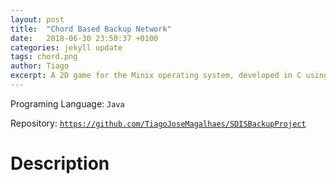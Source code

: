 ```yaml
---
layout: post
title:  "Chord Based Backup Network"
date:   2018-06-30 23:50:37 +0100
categories: jekyll update
tags: chord.png
author: Tiago
excerpt: A 2D game for the Minix operating system, developed in C using only the C standard library and Minix's OS API.
---
```


Programing Language: `Java`

Repository: [`https://github.com/TiagoJoseMagalhaes/SDISBackupProject`](https://github.com/TiagoJoseMagalhaes/SDISBackupProject)

# Description